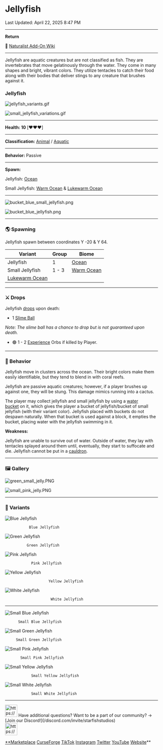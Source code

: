 # Jellyfish

Last Updated: April 22, 2025 8:47 PM

---

**Return**

🐻 [Naturalist Add-On Wiki](/www.notion.so/1a7a9a61c3f1800c8e32e893d6e7f430?pvs=21)

---

Jellyfish are aquatic creatures but are not classified as fish. They are invertebrates that move gelatinously through the water. They come in many shapes and bright, vibrant colors. They utilize tentacles to catch their food along with their bodies that deliver stings to any creature that brushes against it.

<aside>

### **Jellyfish**

![jellyfish_variants.gif](jellyfish_variants.gif)

![small_jellyfish_variations.gif](small_jellyfish_variations.gif)

---

**Health: 10** [♥️♥️♥️]

---

**Classification:** [Animal](/minecraft.fandom.com/wiki/Animal) / [Aquatic](/minecraft.fandom.com/wiki/Aquatic)

---

**Behavior:** Passive

---

**Spawn:** 

Jellyfish: [Ocean](/minecraft.wiki/w/Ocean)

Small Jellyfish: [Warm Ocean](/minecraft.wiki/w/Warm_Ocean) & [Lukewarm Ocean](/minecraft.wiki/w/Lukewarm_Ocean)

---

![bucket_blue_small_jellyfish.png](bucket_blue_small_jellyfish.png)

![bucket_blue_jellyfish.png](bucket_blue_jellyfish.png)

</aside>

---

### 🌎 Spawning

Jellyfish spawn between coordinates Y -20 & Y 64.

| Variant | Group | Biome |
| --- | --- | --- |
| Jellyfish | 1 | [Ocean](/minecraft.wiki/w/Ocean) |
| Small Jellyfish | 1 - 3 | [Warm Ocean](/minecraft.wiki/w/Warm_Ocean)
[Lukewarm Ocean](/minecraft.wiki/w/Lukewarm_Ocean) |

---

### ⚔️ Drops

Jellyfish [drops](/minecraft.fandom.com/wiki/Drops) upon death:

- 1 [Slime Ball](/minecraft.wiki/w/Slimeball)

*Note: The slime ball has a chance to drop but is not guaranteed upon death.*

- 🟢 1 - 2 [Experience](/minecraft.fandom.com/wiki/Experience) Orbs if killed by Player.

---

### 🧠 Behavior

Jellyfish move in clusters across the ocean. Their bright colors make them easily identifiable, but they tend to blend in with coral reefs. 

Jellyfish are passive aquatic creatures; however, if a player brushes up against one, they will be stung. This damage mimics running into a cactus. 

The player may collect jellyfish and small jellyfish by using a [water bucket](/minecraft.fandom.com/wiki/Water_bucket) on it, which gives the player a bucket of jellyfish/bucket of small jellyfish (with their variant color). Jellyfish placed with buckets do not despawn naturally. When that bucket is used against a block, it empties the bucket, placing water with the jellyfish swimming in it.

**Weakness:**

Jellyfish are unable to survive out of water. Outside of water, they lay with tentacles splayed around them until, eventually, they start to suffocate and die. Jellyfish cannot be put in a [cauldron](/minecraft.fandom.com/wiki/Cauldron).

---

### 🖼️ Gallery

![green_small_jelly.PNG](green_small_jelly.png)

![small_pink_jelly.PNG](small_pink_jelly.png)

---

### 🎨 Variants

![               Blue Jellyfish](jellyfish_blue.gif)

               Blue Jellyfish

![              Green Jellyfish](jellyfish_green.gif)

              Green Jellyfish

![                Pink Jellyfish](jellyfish_pink.gif)

                Pink Jellyfish

![                        Yellow Jellyfish](jellyfish_yellow.gif)

                        Yellow Jellyfish

![                         White Jellyfish](jellyfish_white.gif)

                         White Jellyfish

---

![          Small Blue Jellyfish](blue_small_jellyfish.gif)

          Small Blue Jellyfish

![         Small Green Jellyfish](green_small_jellyfish.gif)

         Small Green Jellyfish

![           Small Pink Jellyfish](pink_small_jellyfish.gif)

           Small Pink Jellyfish

![                Small Yellow Jellyfish](yellow_small_jellyfish.gif)

                Small Yellow Jellyfish

![                Small White Jellyfish](white_small_jellyfish.gif)

                Small White Jellyfish

---

<aside>
<img src="https://www.notion.so/icons/headset_red.svg" alt="https://www.notion.so/icons/headset_red.svg" width="40px" /> Have additional questions? Want to be a part of our community? → [Join our Discord!](/discord.com/invite/starfishstudios)

</aside>

<aside>
<img src="https://www.notion.so/icons/star_red.svg" alt="https://www.notion.so/icons/star_red.svg" width="40px" />

[**Marketplace](/www.minecraft.net/en-us/marketplace/creator?name=Starfish%20Studios)      [CurseForge](/www.curseforge.com/members/starfish_studios/projects)      [TikTok](/www.tiktok.com/@starfishstudios)      [Instagram](/www.instagram.com/starfishstudiosinc/)      [Twitter](/twitter.com/starfishstudios)      [YouTube](/www.youtube.com/@starfishstudios)      [Website](/starfish-studios.com/)**

</aside>
